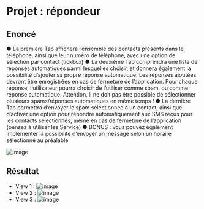 # Projet : répondeur

## Enoncé
● La première Tab affichera l’ensemble des contacts présents dans le téléphone, ainsi
que leur numéro de téléphone, avec une option de sélection par contact (tickbox)
● La deuxième Tab comprendra une liste de réponses automatiques parmi lesquelles
choisir, et donnera également la possibilité d’ajouter sa propre réponse automatique.
Les réponses ajoutées devront être enregistrées en cas de fermeture de l’application.
Pour chaque réponse, l’utilisateur pourra choisir de l’utiliser comme spam, ou comme
réponse automatique. Attention, il ne doit pas être possible de sélectionner plusieurs
spams/réponses automatiques en même temps !
● La dernière Tab permettra d’envoyer le spam sélectionnée à un contact, ainsi que
d’activer une option pour répondre automatiquement aux SMS reçus pour les contacts
sélectionnés, même en cas de fermeture de l’application (pensez à utiliser les Service)
● BONUS : vous pouvez également implémenter la possibilité d’envoyer un message
selon un horaire sélectionné au préalable

![image](https://github.com/leteinta/Repondeur/assets/97354292/d0bcad55-e667-427b-a14f-b585845964b3)

## Résultat 
- View 1 :
 ![image](https://github.com/leteinta/Repondeur/assets/97354292/e3eeeb82-e3c2-4599-93c5-c972ee7b881e)
- View 2 :
 ![image](https://github.com/leteinta/Repondeur/assets/97354292/ed354357-ed71-4471-b478-23dc1ae8b418)
- View 3 :
 ![image](https://github.com/leteinta/Repondeur/assets/97354292/16647f1c-8a29-425f-8c85-95827652eaa8)
